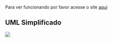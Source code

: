 <p>Para ver funcionando por favor acesse o site <a href="https://crud-oop-js.vercel.app">aqui</a></p>
<h2>UML Simplificado</h2>
<img src="https://github.com/Guaxininho/CRUD_OOP_JS/assets/104655361/f5f3de41-597e-4454-8db6-a07390100b80"/>
